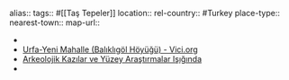 alias::
tags:: #[[Taş Tepeler]]
location::
rel-country:: #Turkey
place-type::
nearest-town::
map-url::

-
- [Urfa-Yeni Mahalle (Balıklıgöl Höyüğü) - Vici.org](https://vici.org/vici/72265/)
- [Arkeolojik Kazılar ve Yüzey Araştırmalar Işığında](https://www.sanliurfa.bel.tr/files/1/bsb_sonra/il_kultur_mudurlugu/1_arkeolojide_urfa.pdf)
-
